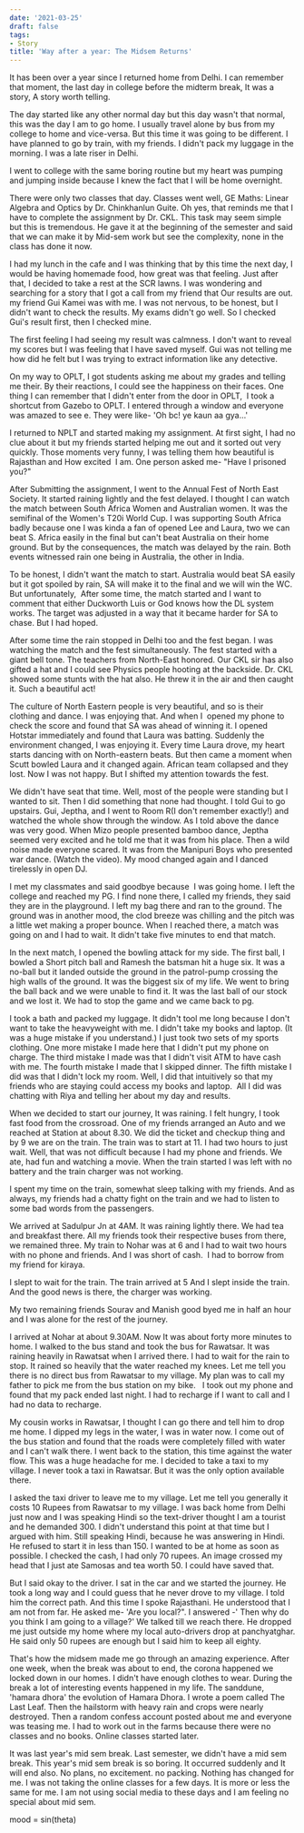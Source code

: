 ```yaml
---
date: '2021-03-25'
draft: false
tags:
- Story
title: 'Way after a year: The Midsem Returns'
---
```

It has been over a year since I returned home from Delhi. I can remember that moment, the last day in college before the midterm break, It was a story, A story worth telling.  

The day started like any other normal day but this day wasn't that normal, this was the day I am to go home. I usually travel alone by bus from my college to home and vice-versa. But this time it was going to be different. I have planned to go by train, with my friends. I didn't pack my luggage in the morning. I was a late riser in Delhi. 

I went to college with the same boring routine but my heart was pumping and jumping inside because I knew the fact that I will be home overnight. 

There were only two classes that day. Classes went well, GE Maths: Linear Algebra and Optics by Dr. Chinkhanlun Guite. Oh yes, that reminds me that I have to complete the assignment by Dr. CKL. This task may seem simple but this is tremendous. He gave it at the beginning of the semester and said that we can make it by Mid-sem work but see the complexity, none in the class has done it now. 

I had my lunch in the cafe and I was thinking that by this time the next day, I would be having homemade food, how great was that feeling. Just after that, I decided to take a rest at the SCR lawns. I was wondering and searching for a story that I got a call from my friend that Our results are out. my friend Gui Kamei was with me. I was not nervous, to be honest, but I didn't want to check the results. My exams didn't go well. So I checked Gui's result first, then I checked mine. 

The first feeling I had seeing my result was calmness. I don't want to reveal my scores but I was feeling that I have saved myself. Gui was not telling me how did he felt but I was trying to extract information like any detective. 

On my way to OPLT, I got students asking me about my grades and telling me their. By their reactions, I could see the happiness on their faces. One thing I can remember that I didn't enter from the door in OPLT,  I took a shortcut from Gazebo to OPLT. I entered through a window and everyone was amazed to see e. They were like- 'Oh bc! ye kaun aa gya...'

I returned to NPLT and started making my assignment. At first sight, I had no clue about it but my friends started helping me out and it sorted out very quickly. Those moments very funny, I was telling them how beautiful is Rajasthan and How excited  I am. One person asked me- "Have I prisoned you?"

After Submitting the assignment, I went to the Annual Fest of North East Society. It started raining lightly and the fest delayed. I thought I can watch the match between South Africa Women and Australian women. It was the semifinal of the Women's T20i World Cup. I was supporting South Africa badly because one I was kinda a fan of opened Lee and Laura, two we can beat S. Africa easily in the final but can't beat Australia on their home ground. But by the consequences, the match was delayed by the rain. Both events witnessed rain one being in Australia, the other in India. 

To be honest, I didn't want the match to start. Australia would beat SA easily but it got spoiled by rain, SA will make it to the final and we will win the WC. But unfortunately,  After some time, the match started and I want to comment that either Duckworth Luis or God knows how the DL system works. The target was adjusted in a way that it became harder for SA to chase. But I had hoped. 

After some time the rain stopped in Delhi too and the fest began. I was watching the match and the fest simultaneously. The fest started with a giant bell tone. The teachers from North-East honored. Our CKL sir has also gifted a hat and I could see Physics people hooting at the backside. Dr. CKL showed some stunts with the hat also. He threw it in the air and then caught it. Such a beautiful act!

The culture of North Eastern people is very beautiful, and so is their clothing and dance. I was enjoying that. And when I  opened my phone to check the score and found that SA was ahead of winning it. I opened Hotstar immediately and found that Laura was batting. Suddenly the environment changed, I was enjoying it. Every time Laura drove, my heart starts dancing with on North-eastern beats. But then came a moment when Scutt bowled Laura and it changed again. African team collapsed and they lost. Now I was not happy. But I shifted my attention towards the fest. 

We didn't have seat that time. Well, most of the people were standing but I wanted to sit. Then I did something that none had thought. I told Gui to go upstairs. Gui, Jeptha, and I went to Room R(I don't remember exactly!) and watched the whole show through the window. As I told above the dance was very good. When Mizo people presented bamboo dance, Jeptha seemed very excited and he told me that it was from his place. Then a wild noise made everyone scared. It was from the Manipuri Boys who presented war dance. (Watch the video). My mood changed again and I danced tirelessly in open DJ.

  

  

  

  

I met my classmates and said goodbye because  I was going home. I left the college and reached my PG. I find none there, I called my friends, they said they are in the playground. I left my bag there and ran to the ground. The ground was in another mood, the clod breeze was chilling and the pitch was a little wet making a proper bounce. When I reached there, a match was going on and I had to wait. It didn't take five minutes to end that match.

In the next match, I opened the bowling attack for my side. The first ball, I bowled a Short pitch ball and Ramesh the batsman hit a huge six. It was a no-ball but it landed outside the ground in the patrol-pump crossing the high walls of the ground. It was the biggest six of my life. We went to bring the ball back and we were unable to find it. It was the last ball of our stock and we lost it. We had to stop the game and we came back to pg. 

I took a bath and packed my luggage. It didn't tool me long because I don't want to take the heavyweight with me. I didn't take my books and laptop. (It was a huge mistake if you understand.) I just took two sets of my sports clothing. One more mistake I made here that I didn't put my phone on charge. The third mistake I made was that I didn't visit ATM to have cash with me. The fourth mistake I made that I skipped dinner. The fifth mistake I did was that I didn't lock my room. Well, I did that intuitively so that my friends who are staying could access my books and laptop.  All I did was chatting with Riya and telling her about my day and results. 

When we decided to start our journey, It was raining. I felt hungry, I took fast food from the crossroad. One of my friends arranged an Auto and we reached at Station at about 8.30. We did the ticket and checkup thing and by 9 we are on the train. The train was to start at 11. I had two hours to just wait. Well, that was not difficult because I had my phone and friends. We ate, had fun and watching a movie. When the train started I was left with no battery and the train charger was not working. 

I spent my time on the train, somewhat sleep talking with my friends. And as always, my friends had a chatty fight on the train and we had to listen to some bad words from the passengers. 

We arrived at Sadulpur Jn at 4AM. It was raining lightly there. We had tea and breakfast there. All my friends took their respective buses from there, we remained three. My train to Nohar was at 6 and I had to wait two hours with no phone and friends. And I was short of cash.  I had to borrow from my friend for kiraya.

I slept to wait for the train. The train arrived at 5 And I slept inside the train. And the good news is there, the charger was working. 

My two remaining friends Sourav and Manish good byed me in half an hour and I was alone for the rest of the journey. 

I arrived at Nohar at about 9.30AM. Now It was about forty more minutes to home. I walked to the bus stand and took the bus for Rawatsar. It was raining heavily in Rawatsat when I arrived there. I had to wait for the rain to stop. It rained so heavily that the water reached my knees. Let me tell you there is no direct bus from Rawatsar to my village. My plan was to call my father to pick me from the bus station on my bike.   I took out my phone and found that my pack ended last night. I had to recharge if I want to call and I had no data to recharge. 

My cousin works in Rawatsar, I thought I can go there and tell him to drop me home. I dipped my legs in the water, I was in water now. I come out of the bus station and found that the roads were completely filled with water and I can't walk there. I went back to the station, this time against the water flow. This was a huge headache for me. I decided to take a taxi to my village. I never took a taxi in Rawatsar. But it was the only option available there. 

I asked the taxi driver to leave me to my village. Let me tell you generally it costs 10 Rupees from Rawatsar to my village. I was back home from Delhi just now and I was speaking Hindi so the text-driver thought I am a tourist and he demanded 300. I didn't understand this point at that time but I argued with him. Still speaking Hindi, because he was answering in Hindi. He refused to start it in less than 150. I wanted to be at home as soon as possible. I checked the cash, I had only 70 rupees. An image crossed my head that I just ate Samosas and tea worth 50. I could have saved that. 

But I said okay to the driver. I sat in the car and we started the journey. He took a long way and I could guess that he never drove to my village. I told him the correct path. And this time I spoke Rajasthani. He understood that I am not from far. He asked me- 'Are you local?". I answered -' Then why do you think I am going to a village?' We talked till we reach there. He dropped me just outside my home where my local auto-drivers drop at panchyatghar. He said only 50 rupees are enough but I said him to keep all eighty. 

That's how the midsem made me go through an amazing experience. After one week, when the break was about to end, the corona happened we locked down in our homes. I didn't have enough clothes to wear. During the break a lot of interesting events happened in my life. The sanddune, 'hamara dhora' the evolution of Hamara Dhora. I wrote a poem called The Last Leaf. Then the hailstorm with heavy rain and crops were nearly destroyed. Then a random confess account posted about me and everyone was teasing me. I had to work out in the farms because there were no classes and no books. Online classes started later. 

It was last year's mid sem break. Last semester, we didn't have a mid sem break. This year's mid sem break is so boring. It occurred suddenly and It will end also. No plans, no excitement. no packing. Nothing has changed for me. I was not taking the online classes for a few days. It is more or less the same for me. I am not using social media to these days and I am feeling no special about mid sem. 

mood = sin(theta)